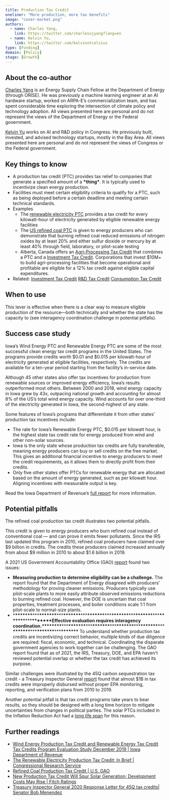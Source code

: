 ```yaml
---
title: Production Tax Credit
oneliner: "More production, more tax benefits"
image: "cover-market.png"
authors:
  - name: Charles Yang,
    link: https://twitter.com/charlesxjyang?lang=en
  - name: Kelvin Yu,
    link: https://twitter.com/kelvinotcelsius
type: [Funding]
domain: [Policy]
stage: [Growth]
---
```


## About the co-author

[Charles Yang](https://www.linkedin.com/in/charlesxjyang/) is an Energy Supply Chain Fellow at the Department of Energy (through ORISE). He was previously a machine learning engineer at an AI hardware startup, worked on ARPA-E’s commercialization team, and has spent considerable time exploring the intersection of climate policy and technology adoption. All views presented here are personal and do not represent the views of the Department of Energy or the Federal government.

[Kelvin Yu](https://www.kelv.me/) works on AI and R&D policy in Congress. He previously built, invested, and advised technology startups, mostly in the Bay Area. All views presented here are personal and do not represent the views of Congress or the Federal government.

## Key things to know

- A production tax credit (PTC) provides tax relief to companies that generate a specified amount of a **\***thing**\***. It is typically used to incentivize clean energy production.
- Facilities must meet certain eligibility criteria to qualify for a PTC, such as being deployed before a certain deadline and meeting certain technical standards.
- Examples
  - The [renewable electricity PTC](https://sgp.fas.org/crs/misc/R43453.pdf) provides a tax credit for every kilowatt-hour of electricity generated by eligible renewable energy facilities
  - The [US refined coal PTC](https://www.gao.gov/products/gao-22-104637) is given to energy producers who can demonstrate that burning refined coal reduced emissions of nitrogen oxides by at least 20% and either sulfur dioxide or mercury by at least 40% through field, laboratory, or pilot-scale testing
  - Alberta, Canada offers an [Agri-Processing Tax Credit](https://www.jdsupra.com/legalnews/spring-has-sprung-in-alberta-with-new-1758645/) that combines a PTC and a [Investment Tax Credit](Investment%20Tax%20Credit%207c0c5c9fcbff4a7d8981e1b94e1feb2b.md). Corporations that invest $10M+ to build agri-processing facilities that become operational and profitable are eligible for a 12% tax credit against eligible capital expenditures.
- Related: [Investment Tax Credit](Investment%20Tax%20Credit%207c0c5c9fcbff4a7d8981e1b94e1feb2b.md) [R&D Tax Credit](R&D%20Tax%20Credit%207ec54a05f43e4f09b153ae662cf14cd3.md) [Consumption Tax Credit](Consumption%20Tax%20Credit%20c82c9f15cf754987ae63325f40be3566.md)

## When to use

This lever is effective when there is a clear way to measure eligible production of the resource—both technically and whether the state has the capacity to (see interagency coordination challenge in potential pitfalls).

## Success case study

Iowa’s Wind Energy PTC and Renewable Energy PTC are some of the most successful clean energy tax credit programs in the United States. The programs provide credits worth $0.01 and $0.015 per kilowatt-hour of electricity generated at eligible facilities, respectively. The credits are available for a ten-year period starting from the facility’s in-service date.

Although 45 other states also offer tax incentives for production from renewable sources or improved energy efficiency, Iowa’s results outperformed most others. Between 2000 and 2018, wind energy capacity in Iowa grew by 43x, outpacing national growth and accounting for almost 8% of the US’s total wind energy capacity. Wind accounts for over one-third of the electricity generated in Iowa, the second-highest of any state.

Some features of Iowa’s programs that differentiate it from other states’ production tax incentives include:

- The rate for Iowa’s Renewable Energy PTC, $0.015 per kilowatt hour, is the highest state tax credit rate for energy produced from wind and other non-solar sources.
- Iowa is the only state whose production tax credits are fully transferable, meaning energy producers can buy or sell credits on the free market. This gives an additional financial incentive to energy producers to meet the credit requirements, as it allows them to directly profit from their credits.
- Only five other states offer PTCs for renewable energy that are allocated based on the amount of energy generated, such as per kilowatt hour. Aligning incentives with measurable output is key.

Read the Iowa Department of Revenue’s [full report](https://tax.iowa.gov/sites/default/files/2020-01/RE%20and%20WEP%20Tax%20Credit%20Evaluation%20Study.pdf) for more information.

## Potential pitfalls

The refined coal production tax credit illustrates two potential pitfalls.

This credit is given to energy producers who burn refined coal instead of conventional coal — and can prove it emits fewer pollutants. Since the IRS last updated this program in 2010, refined coal producers have claimed over $9 billion in credits. The credits these producers claimed increased annually from about $9 million in 2010 to about $1.6 billion in 2019.

A 2021 US Government Accountability Office (GAO) [report](https://www.gao.gov/products/gao-22-104637) found two issues:

- **Measuring production to determine eligibility can be a challenge.** The report found that the Department of Energy disagreed with producers’ methodology for proving cleaner emissions. Producers typically use pilot-scale plants to more easily attribute observed emissions reductions to burning refined coal. However, the DOE is uncertain that coal properties, treatment processes, and boiler conditions scale 1:1 from pilot-scale to normal-size plants.
- \***\*\*\*\*\*\*\***\*\*\***\*\*\*\*\*\*\***\*\*\***\*\*\*\*\*\*\***\*\*\***\*\*\*\*\*\*\***\*\*\***\*\*\*\*\*\*\***\*\*\***\*\*\*\*\*\*\***\*\*\***\*\*\*\*\*\*\***\*\*\***\*\*\*\*\*\*\***Effective evaluation requires interagency coordination.\***\*\*\*\*\*\*\***\*\*\***\*\*\*\*\*\*\***\*\*\***\*\*\*\*\*\*\***\*\*\***\*\*\*\*\*\*\***\*\*\***\*\*\*\*\*\*\***\*\*\***\*\*\*\*\*\*\***\*\*\***\*\*\*\*\*\*\***\*\*\***\*\*\*\*\*\*\*** To understand whether production tax credits are incentivizing correct behavior, multiple kinds of due diligence are required: fiscal, economic, and technical. Coordinating the disparate government agencies to work together can be challenging. The GAO report found that as of 2021, the IRS, Treasury, DOE, and EPA haven't reviewed potential overlap or whether the tax credit has achieved its purpose.

Similar challenges were illustrated by the 45Q carbon sequestration tax credit - a Treasury Inspector General [report](https://www.menendez.senate.gov/imo/media/doc/TIGTA) found that almost $1B in tax credits were improperly disbursed without proper EPA monitoring, reporting, and verification plans from 2010 to 2019.

Another potential pitfall is that tax credit programs take years to bear results, so they should be designed with a long time horizon to mitigate uncertainties from changes in political parties. The solar PTCs included in the Inflation Reduction Act had a [long life span](https://www.fitchratings.com/research/corporate-finance/new-production-tax-credit-will-spur-solar-generation-development-costs-may-rise-30-08-2022#:~:text=The%20long%2Dlife%20span%20of%20these%20credits%20mitigates%20uncertainties%20from%20political%20party%20changes%20and%20improves%20cash%20flow%20visibility) for this reason.

## Further readings

- [Wind Energy Production Tax Credit and Renewable Energy Tax Credit Tax Credits Program Evaluation Study December 2019 | Iowa Department of Revenue](https://tax.iowa.gov/wind-energy-production-tax-credit-and-renewable-energy-tax-credit-evaluation-study)
- [The Renewable Electricity Production Tax Credit: In Brief | Congressional Research Service](https://sgp.fas.org/crs/misc/R43453.pdf)
- [Refined Coal Production Tax Credit | U.S. GAO](https://www.gao.gov/products/gao-22-104637)
- [New Production Tax Credit Will Spur Solar Generation; Development Costs May Rise | Fitch Ratings](https://www.fitchratings.com/research/corporate-finance/new-production-tax-credit-will-spur-solar-generation-development-costs-may-rise-30-08-2022)
- [Treasury Inspector General 2020 Response Letter for 45Q tax credits| Senator Bob Menendez](https://www.menendez.senate.gov/imo/media/doc/TIGTA)
